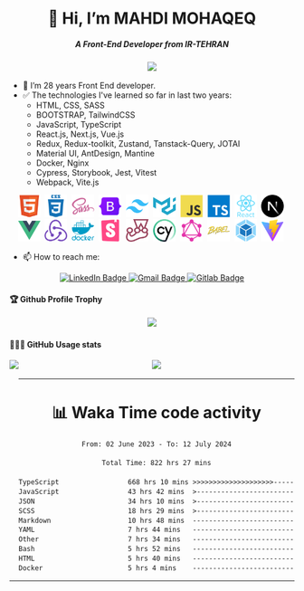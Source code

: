 <h1 align="center">👋 Hi, I’m MAHDI MOHAQEQ</h1>
<h5 align="center">A Front-End Developer from IR-TEHRAN</h5>

<div id="header" align="center">
  <img src="https://media4.giphy.com/media/v1.Y2lkPTc5MGI3NjExc2FoeXdmdXBsNmQwOWcxaHdjNWxuZDJvMDV4c2swYW4wMWUyeDJraCZlcD12MV9pbnRlcm5hbF9naWZfYnlfaWQmY3Q9Zw/Rpl1sod1vCXK0L2SUN/giphy.gif" width="400"/>
</div>


- 👀 I’m 28 years Front End developer.
- ✅ The technologies I've learned so far in last two years:
  - HTML, CSS, SASS
  - BOOTSTRAP, TailwindCSS
  - JavaScript, TypeScript
  - React.js, Next.js, Vue.js
  - Redux, Redux-toolkit, Zustand, Tanstack-Query, JOTAI
  - Material UI, AntDesign, Mantine
  - Docker, Nginx
  - Cypress, Storybook, Jest, Vitest
  - Webpack, Vite.js

<div id="skills" align="center">
 <img src="https://github.com/devicons/devicon/blob/master/icons/html5/html5-original.svg" title="HTML5" alt="HTML" width="40" height="40"/>&nbsp;
<img src="https://github.com/devicons/devicon/blob/master/icons/css3/css3-plain-wordmark.svg"  title="CSS3" alt="CSS" width="40" height="40"/>&nbsp;
<img src="https://github.com/devicons/devicon/blob/master/icons/sass/sass-original.svg" title="SASS" alt="SASS" width="40" height="40"/>&nbsp;
<img src="https://github.com/devicons/devicon/blob/master/icons/bootstrap/bootstrap-original.svg" title="Bootstrap" alt="Bootstrap" width="40" height="40"/>&nbsp;
<img src="https://github.com/devicons/devicon/blob/master/icons/tailwindcss/tailwindcss-original.svg" title="TailwindCSS" alt="TailwindCSS" width="40" height="40"/>&nbsp;
<img src="https://github.com/devicons/devicon/blob/master/icons/materialui/materialui-plain.svg" title="MaterialUI" alt="MaterialUI" width="40" height="40"/>&nbsp;
<img src="https://github.com/devicons/devicon/blob/master/icons/javascript/javascript-original.svg" title="JavaScript" alt="JavaScript" width="40" height="40"/>&nbsp; 
<img src="https://github.com/devicons/devicon/blob/master/icons/typescript/typescript-original.svg" title="Typescript" alt="typescript" width="40" height="40"/>&nbsp; 
<img src="https://github.com/devicons/devicon/blob/master/icons/react/react-original-wordmark.svg" title="React" alt="React" width="40" height="40"/>&nbsp;
<img src="https://github.com/devicons/devicon/blob/master/icons/nextjs/nextjs-original.svg" title="Next.js" alt="next.js" width="40" height="40"/>&nbsp;
<img src="https://github.com/devicons/devicon/blob/master/icons/vuejs/vuejs-original.svg" title="Vue.js" alt="vue.js" width="40" height="40"/>&nbsp;               <img src="https://github.com/devicons/devicon/blob/master/icons/redux/redux-original.svg" title="Redux" alt="Redux " width="40" height="40"/>&nbsp;                 <img src="https://github.com/devicons/devicon/blob/master/icons/docker/docker-plain-wordmark.svg" title="Docker" alt="Docker" width="40" height="40"/>&nbsp;         <img src="https://github.com/devicons/devicon/blob/master/icons/storybook/storybook-original.svg " title="Storybook" alt="storybook" width="40" height="40"/>&nbsp; 
<img src="https://github.com/devicons/devicon/blob/master/icons/jest/jest-plain.svg" title="Jest" alt="Jest" width="40" height="40"/>&nbsp;                         
<img src="https://github.com/devicons/devicon/blob/master/icons/cypressio/cypressio-original.svg" title="Cypress" alt="Cypress" width="40" height="40"/>&nbsp;                         
<img src="https://github.com/devicons/devicon/blob/master/icons/graphql/graphql-plain.svg " title="GraphQL" alt="GraphQL" width="40" height="40"/>&nbsp; 
<img src="https://github.com/devicons/devicon/blob/master/icons/babel/babel-original.svg" title="Babel" alt="Babel" width="40" height="40"/>&nbsp;  
<img src="https://github.com/devicons/devicon/blob/master/icons/webpack/webpack-original.svg" title="Webpack" alt="Webpack" width="40" height="40"/>&nbsp;  
<img src="https://github.com/devicons/devicon/blob/master/icons/vitejs/vitejs-original.svg" title="Vitejs" alt="Vitejs" width="40" height="40"/>&nbsp;  
                                                                                                                                              
</div>

- 📫 How to reach me:

<div id="badges" align="center">
  <a href="https://www.linkedin.com/in/mahdimhqq/">
    <img src="https://img.shields.io/badge/LinkedIn-blue?style=for-the-badge&logo=linkedin&logoColor=white" alt="LinkedIn Badge"/>
  </a>
  <a href="mailto:mahdi.mohaqeq.mm@gmail.com">
    <img src="https://img.shields.io/badge/Gmail-red?style=for-the-badge&logo=gmail&logoColor=white" alt="Gmail Badge"/>
  </a>
  <a href="https://gitlab.com/MahdiMhqq">
    <img src="https://img.shields.io/badge/GitLab-orange?style=for-the-badge&logo=gitlab&logoColor=white" alt="Gitlab Badge"/>
  </a>
 
</div>

<h4>🏆 Github Profile Trophy</h4>
<div align="center">
  <img src="https://github-profile-trophy.vercel.app/?username=mahdimhqq&column=7"/>
</div>

<h4>👨🏻‍💻 GitHub Usage stats</h4>
<div align="center">
  <img height="170" align="left" src="https://github-readme-stats-two-alpha-98.vercel.app/api?username=mahdimhqq&show_icons=true&theme=radical" />
  <img src="https://github-readme-stats-two-alpha-98.vercel.app/api/top-langs/?username=mahdimhqq&layout=compact&theme=radical" />
</div>

-----
<h1 align="center">📊 Waka Time code activity </h1>  
<div align="center">
  
<!--START_SECTION:waka-->

```txt
From: 02 June 2023 - To: 12 July 2024

Total Time: 822 hrs 27 mins

TypeScript                 668 hrs 10 mins >>>>>>>>>>>>>>>>>>>>-----   81.24 %
JavaScript                 43 hrs 42 mins  >------------------------   05.31 %
JSON                       34 hrs 10 mins  >------------------------   04.16 %
SCSS                       18 hrs 29 mins  >------------------------   02.25 %
Markdown                   10 hrs 48 mins  -------------------------   01.31 %
YAML                       7 hrs 44 mins   -------------------------   00.94 %
Other                      7 hrs 34 mins   -------------------------   00.92 %
Bash                       5 hrs 52 mins   -------------------------   00.71 %
HTML                       5 hrs 40 mins   -------------------------   00.69 %
Docker                     5 hrs 4 mins    -------------------------   00.62 %
```

<!--END_SECTION:waka-->

</div>

-----
